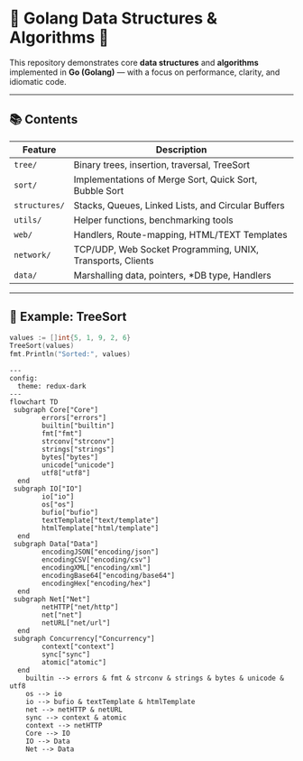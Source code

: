 # 🧠 Golang Data Structures & Algorithms 🚧

This repository demonstrates core **data structures** and **algorithms** implemented in **Go (Golang)** — with a focus on performance, clarity, and idiomatic code.

---

## 📚 Contents

| Feature | Description |
|--------|-------------|
| `tree/` | Binary trees, insertion, traversal, TreeSort |
| `sort/` | Implementations of Merge Sort, Quick Sort, Bubble Sort |
| `structures/` | Stacks, Queues, Linked Lists, and Circular Buffers |
| `utils/` | Helper functions, benchmarking tools |
| `web/`  | Handlers, Route-mapping, HTML/TEXT Templates
| `network/`  | TCP/UDP, Web Socket Programming, UNIX, Transports, Clients
| `data/` | Marshalling data, pointers, *DB type, Handlers

---

## 🚀 Example: TreeSort

```go
values := []int{5, 1, 9, 2, 6}
TreeSort(values)
fmt.Println("Sorted:", values)
```
```mermaid
---
config:
  theme: redux-dark
---
flowchart TD
 subgraph Core["Core"]
        errors["errors"]
        builtin["builtin"]
        fmt["fmt"]
        strconv["strconv"]
        strings["strings"]
        bytes["bytes"]
        unicode["unicode"]
        utf8["utf8"]
  end
 subgraph IO["IO"]
        io["io"]
        os["os"]
        bufio["bufio"]
        textTemplate["text/template"]
        htmlTemplate["html/template"]
  end
 subgraph Data["Data"]
        encodingJSON["encoding/json"]
        encodingCSV["encoding/csv"]
        encodingXML["encoding/xml"]
        encodingBase64["encoding/base64"]
        encodingHex["encoding/hex"]
  end
 subgraph Net["Net"]
        netHTTP["net/http"]
        net["net"]
        netURL["net/url"]
  end
 subgraph Concurrency["Concurrency"]
        context["context"]
        sync["sync"]
        atomic["atomic"]
  end
    builtin --> errors & fmt & strconv & strings & bytes & unicode & utf8
    os --> io
    io --> bufio & textTemplate & htmlTemplate
    net --> netHTTP & netURL
    sync --> context & atomic
    context --> netHTTP
    Core --> IO
    IO --> Data
    Net --> Data
```


